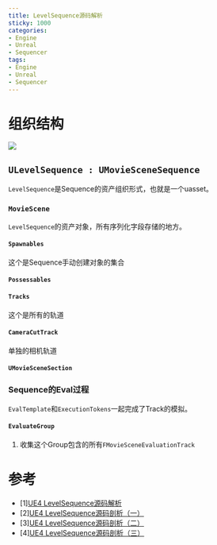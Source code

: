 ```yaml
---
title: LevelSequence源码解析
sticky: 1000
categories:
- Engine
- Unreal
- Sequencer
tags:
- Engine
- Unreal
- Sequencer
---
```

# 组织结构

![](LevelSequence.svg)

## `ULevelSequence : UMovieSceneSequence`
`LevelSequence`是Sequence的资产组织形式，也就是一个uasset。
### `MovieScene`
`LevelSequence`的资产对象，所有序列化字段存储的地方。
#### `Spawnables`
这个是Sequence手动创建对象的集合
#### `Possessables`

#### `Tracks`
这个是所有的轨道

#### `CameraCutTrack`
单独的相机轨道

#### `UMovieSceneSection`

### Sequence的Eval过程
`EvalTemplate`和`ExecutionTokens`一起完成了Track的模拟。

#### `EvaluateGroup`
1. 收集这个Group包含的所有`FMovieSceneEvaluationTrack`
# 参考

- [1][UE4 LevelSequence源码解析](https://zhuanlan.zhihu.com/p/544571505)
- [2][UE4 LevelSequence源码剖析（一）](https://zhuanlan.zhihu.com/p/157892605)
- [3][UE4 LevelSequence源码剖析（二）](https://zhuanlan.zhihu.com/p/157897158)
- [4][UE4 LevelSequence源码剖析（三）](https://zhuanlan.zhihu.com/p/157898653)